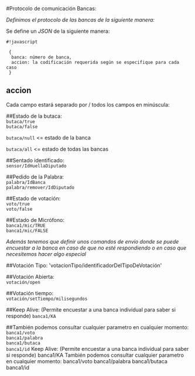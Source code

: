 <!-- TITLE: Bancas Server Recinto -->
<!-- SUBTITLE: A quick summary of Bancas Server Recinto -->

#Protocolo de comunicación Bancas:

*Definimos el protocolo de las bancas de la siguiente manera:*

Se define un *JSON* de la siguiente manera: 

```
#!javascript

 {
  banca: número de banca,
  accion: la codificación requerida según se especifique para cada caso
 }
```

## accion ##
Cada campo estará separado por / todos los campos en minúscula:

##Estado de la butaca:  
`butaca/true`  
`butaca/false`

`butaca/null` <= estado de la banca

`butaca/all` <= estado de todas las bancas

##Sentado identificado:    
`sensor/IdHuellaDiputado`  

##Pedido de la Palabra:  
`palabra/IdBanca`  
`palabra/remover/IdDiputado`  

##Estado de votación:  
`voto/true`  
`voto/false`  

##Estado de Micrófono:  
`banca1/mic/TRUE`  
`banca1/mic/FALSE`  

*Además tenemos que definir unos comandos de envío donde se puede encuestar a la banca en caso de que no esté respondiendo o en caso que necesitemos hacer algo especial*  

##Votación Tipo:
'votacionTipo/identificadorDelTipoDeVotación'

##Votación Abierta:  
`votación/open`

##Votación tiempo:  
`votación/setTiempo/milisegundos`  

##Keep Alive:  (Permite encuestar a una banca individual para saber si responde)
`banca1/KA`  

##También podemos consultar cualquier parametro en cualquier momento:  
`banca1/voto`  
`banca1/palabra`  
`banca1/butaca`  
`banca1/id`
Keep Alive: (Permite encuestar a una banca individual para saber si responde)
banca1/KA
También podemos consultar cualquier parametro en cualquier momento:
banca1/voto
banca1/palabra
banca1/butaca
banca1/id
